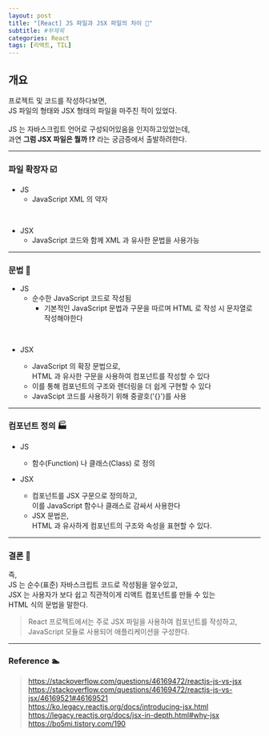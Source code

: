 ```yaml
---
layout: post
title: "[React] JS 파일과 JSX 파일의 차이 🌊"
subtitle: #부제목
categories: React
tags: [리액트, TIL]
---
```


## 개요

프로젝트 및 코드를 작성하다보면,<br>
JS 파일의 형태와 JSX 형태의 파일을 마주친 적이 있었다.<br>
<br>
JS 는 자바스크립트 언어로 구성되어있음을 인지하고있었는데,<br>
과연 **그럼 JSX 파일은 뭘까 ⁉️** 라는 궁금증에서 출발하려한다.

---

### 파일 확장자 ☑️

- JS
  - JavaScript XML 의 약자

<br>

- JSX
  - JavaScript 코드와 함께 XML 과 유사한 문법을 사용가능

---

### 문법 🚝

- JS
  - 순수한 JavaScript 코드로 작성됨<br>
    - 기본적인 JavaScript 문법과 구문을 따르며 HTML 로 작성 시 문자열로 작성해야한다

<br>

- JSX

  - JavaScript 의 확장 문법으로,<br>
    HTML 과 유사한 구문을 사용하여 컴포넌트를 작성할 수 있다
    <br>
  - 이를 통해 컴포넌트의 구조와 렌더링을 더 쉽게 구현할 수 있다<br>
  - JavaScipt 코드를 사용하기 위해 중괄호('{}')를 사용

---

### 컴포넌트 정의 🏭

- JS

  - 함수(Function) 나 클래스(Class) 로 정의

- JSX

  - 컴포넌트를 JSX 구문으로 정의하고,<br>
    이를 JavaScript 함수나 클래스로 감싸서 사용한다
    <br>
  - JSX 문법은,<br>
    HTML 과 유사하게 컴포넌트의 구조와 속성을 표현할 수 있다.

---

### 결론 🌅

즉,<br>
JS 는 순수(표준) 자바스크립트 코드로 작성됨을 알수있고,<br>
JSX 는 사용자가 보다 쉽고 직관적이게 리액트 컴포넌트를 만들 수 있는<br>
HTML 식의 문법을 말한다.<br>

> React 프로젝트에서는 주로 JSX 파일을 사용하여 컴포넌트를 작성하고,<br>
> JavaScript 모듈로 사용되어 애플리케이션을 구성한다.

---

### Reference 🏊

> <https://stackoverflow.com/questions/46169472/reactjs-js-vs-jsx><br><https://stackoverflow.com/questions/46169472/reactjs-js-vs-jsx/46169521#46169521><br><https://ko.legacy.reactjs.org/docs/introducing-jsx.html><br><https://legacy.reactjs.org/docs/jsx-in-depth.html#why-jsx><br><https://bo5mi.tistory.com/190>
